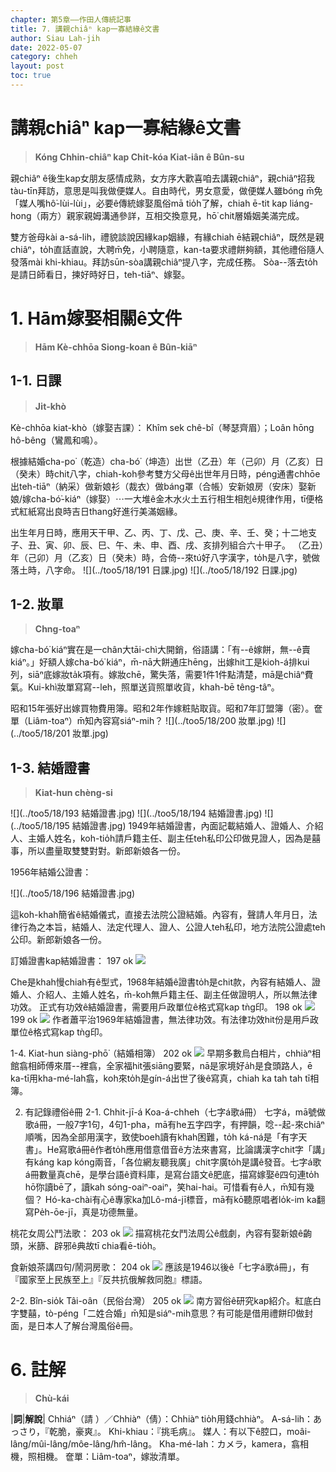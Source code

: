 ```yaml
---
chapter: 第5章——作田人傳統記事
title: 7. 講親chiâⁿ kap一寡結緣ê文書
author: Siau Lah-jih
date: 2022-05-07
category: chheh
layout: post
toc: true
---
```


# 講親chiâⁿ kap一寡結緣ê文書
> **Kóng Chhin-chiâⁿ kap Chi̍t-kóa Kiat-iân ê Bûn-su**



親chiâⁿ ê後生kap女朋友感情成熟，女方序大歡喜咱去講親chiâⁿ，親chiâⁿ招我tàu-tīn拜訪，意思是叫我做便媒人。自由時代，男女意愛，做便媒人雖bóng m̄免「媒人嘴hô͘-lùi-lùi」，必要ê傳統嫁娶風俗mā tio̍h了解，chiah ē-tit kap liáng-hong（兩方）親家親姆溝通參詳，互相交換意見，hō͘ chit層婚姻美滿完成。

雙方爸母kài a-sá-lih，禮貌談說因緣kap姻緣，有緣chiah ē結親chiâⁿ，既然是親chiâⁿ，to̍h直話直說，大聘m̄免，小聘隨意，kan-ta要求禮餅夠額，其他禮俗隨人發落mài khi-khiau。拜訪sūn-sòa講親chiâⁿ提八字，完成任務。
Sòa--落去to̍h是請日師看日，揀好時好日，teh-tiāⁿ、嫁娶。

# 1. Hām嫁娶相關ê文件
> **Hām Kè-chhōa Siong-koan ê Bûn-kiāⁿ**

## 1-1. 日課
> **Ji̍t-khò**

Kè-chhōa kiat-khò（嫁娶吉課）：
Khîm sek chê-bî（琴瑟齊眉）；Loân hōng hô-bêng（鸞鳳和鳴）。

根據結婚cha-po͘（乾造）cha-bó͘（坤造）出世（乙丑）年（己卯）月（乙亥）日（癸未）時chit八字，chiah-koh參考雙方父母ê出世年月日時，péng通書chhōe出teh-tiāⁿ（納采）做新娘衫（裁衣）做báng罩（合帳）安新娘房（安床）娶新娘/嫁cha-bó͘-kiáⁿ（嫁娶）⋯一大堆ê金木水火土五行相生相剋ê規律作用，tī便格式紅紙寫出良時吉日thang好進行美滿姻緣。

出生年月日時，應用天干甲、乙、丙、丁、戊、己、庚、辛、壬、癸；十二地支子、丑、寅、卯、辰、巳、午、未、申、酉、戌、亥排列組合六十甲子。
（乙丑）年（己卯）月（乙亥）日（癸未）時，合倚--來tú好八字漢字，to̍h是八字，號做落土時，八字命。
![](../too5/18/191 日課.jpg)
![](../too5/18/192 日課.jpg)


## 1-2. 妝單
> **Chng-toaⁿ**

嫁cha-bó͘ kiáⁿ實在是一chân大tāi-chì大開銷，俗語講：「有--ê嫁餅，無--ê賣kiáⁿ。」好額人嫁cha-bó͘ kiáⁿ，m̄-nā大餅通庄hēng，出嫁hit工是kioh-á排kui列，siāⁿ底嫁妝ta̍k項有。嫁妝chē，驚失落，需要1件1件點清楚，mā是chiâⁿ費氣。Kui-khì妝單寫寫--leh，照單送貨照單收貨，khah-bē têng-tâⁿ。

昭和15年張好出嫁買物費用簿。昭和2年作嫁粧貼取貨。昭和7年訂盟簿（密）。奩單（Liâm-toaⁿ）m̄知內容寫siáⁿ-mih？
![](../too5/18/200 妝單.jpg)
![](../too5/18/201 妝單.jpg)

## 1-3. 結婚證書
> **Kiat-hun chèng-si**

![](../too5/18/193 結婚證書.jpg)
![](../too5/18/194 結婚證書.jpg)
![](../too5/18/195 結婚證書.jpg)
1949年結婚證書，內面記載結婚人、證婚人、介紹人、主婚人姓名，koh-tio̍h請戶籍主任、副主任teh私印公印做見證人，因為是囍事，所以盡量取雙雙對對。新郎新娘各一份。

1956年結婚公證書：

![](../too5/18/196 結婚證書.jpg)

這koh-khah簡省ê結婚儀式，直接去法院公證結婚。內容有，聲請人年月日，法律行為之本旨，結婚人、法定代理人、證人、公證人teh私印，地方法院公證處teh公印。新郎新娘各一份。

訂婚證書kap結婚證書：
197 ok
![](../too5/18/圖.jpg)

Che是khah慢chiah有ê型式，1968年結婚ê證書to̍h是chit款，內容有結婚人、證婚人、介紹人、主婚人姓名，m̄-koh無戶籍主任、副主任做證明人，所以無法律功效。
正式有功效ê結婚證書，需要用戶政單位ê格式寫kap tǹg印。
198 ok
![](../too5/18/圖.jpg)
199 ok
![](../too5/18/圖.jpg)
作者蕭平治1969年結婚證書，無法律功效。有法律功效hit份是用戶政單位ê格式寫kap tǹg印。


1-4. Kiat-hun siàng-phō͘（結婚相簿）
202 ok
![](../too5/18/圖.jpg)
早期多數烏白相片，chhiàⁿ相館翕相師傅來厝--裡翕，全家福hit張siāng要緊，nā是家境好a̍h是食頭路人，ē ka-tī用kha-mé-lah翕，koh來to̍h是gín-á出世了後ê寫真，chiah ka tah tah tī相簿。

2. 有記錄禮俗ê冊
2-1. Chhit-jī-á Koa-á-chheh（七字á歌á冊）
七字á，mā號做歌á冊，一般7字1句，4句1-pha，mā有he五字四字，有押韻，唸--起-來chiâⁿ順嘴，因為全部用漢字，致使boeh讀有khah困難，to̍h ká-ná是「有字天書」。He寫歌á冊ê作者to̍h應用借意借音ê方法來書寫，比論講漢字chit字「講」有káng kap kóng兩音，「各位網友聽我廣」chit字廣to̍h是講ê發音。七字á歌á冊數量真chē，是學台語ê資料庫，是寫台語文ê肥底，描寫嫁娶ê四句連to̍h hō͘你讀bē了，讀kah sóng-oaiⁿ-oaiⁿ，笑hai-hai。可惜看有ê人，m̄知有幾個？
Hó-ka-chài有心ê專家ka加Lô-má-jī標音，mā有kō͘聽原唱者lo̍k-im ka翻寫Pe̍h-ōe-jī，真是功德無量。

桃花女周公鬥法歌：
203 ok
![](../too5/18/圖.jpg)
描寫桃花女鬥法周公ê戲劇，內容有娶新娘ê齣頭，米篩、辟邪ê典故tī chia看ē-tio̍h。

食新娘茶講四句/鬧洞房歌：
204 ok
![](../too5/18/圖.jpg)
應該是1946以後ê「七字á歌á冊」，有『國家至上民族至上』『反共抗俄解救同胞』標語。

2-2. Bîn-sio̍k Tâi-oân（民俗台灣）
205 ok
![](../too5/18/圖.jpg)
南方習俗ê研究kap紹介。紅底白字雙囍，tò-péng「二姓合婚」m̄知是siáⁿ-mih意思？有可能是借用禮餅印做封面，是日本人了解台灣風俗ê冊。



# 6. 註解
> **Chù-kái**

|**詞**|**解說**|
Chhiáⁿ（請 ）／Chhiàⁿ（倩）：Chhiàⁿ tio̍h用錢chhiàⁿ。
A-sá-lih：あっさり，『乾脆，豪爽』。
Khi-khiau：『挑毛病』。
媒人：有以下ê腔口，moâi-lâng/mûi-lâng/môe-lâng/hm̂-lâng。
Kha-mé-lah：カメラ，kamera，翕相機，照相機。
奩單：Liâm-toaⁿ，嫁妝清單。
